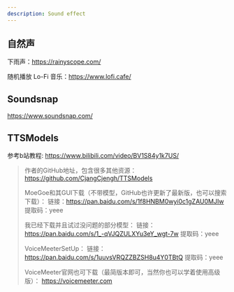```yaml
---
description: Sound effect
---
```


## 自然声

下雨声：https://rainyscope.com/

随机播放 Lo-Fi 音乐：https://www.lofi.cafe/

## Soundsnap

https://www.soundsnap.com/

## TTSModels

参考b站教程: https://www.bilibili.com/video/BV1S84y1k7US/

> 作者的GitHub地址，包含很多其他资源：
> https://github.com/CjangCjengh/TTSModels
>
> MoeGoe和其GUI下载（不带模型，GitHub也许更新了最新版，也可以搜索下载）：
> 链接：https://pan.baidu.com/s/1f8HNBM0wyi0c1gZAU0MJIw 
> 提取码：yeee
>
> 我已经下载并且试过没问题的部分模型：
> 链接：https://pan.baidu.com/s/1_-qVJQZULXYu3eY_wgt-7w 
> 提取码：yeee
>
> VoiceMeeterSetUp：
> 链接：https://pan.baidu.com/s/1uuvsVRQZZBZSH8u4Y0TBtQ 
> 提取码：yeee
>
> VoiceMeeter官网也可下载（最简版本即可，当然你也可以学着使用高级版）：
> https://voicemeeter.com

